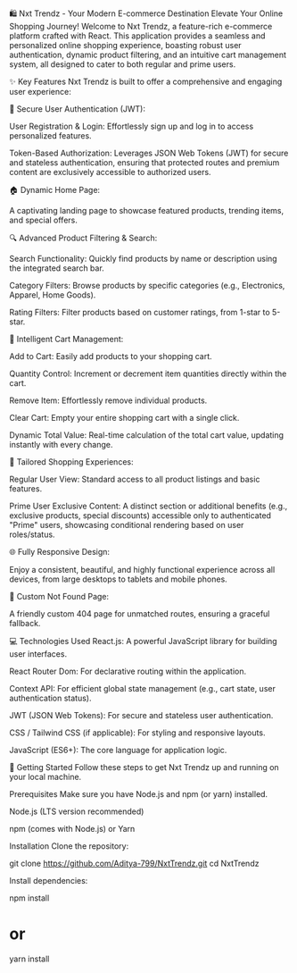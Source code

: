 🛍️ Nxt Trendz - Your Modern E-commerce Destination
Elevate Your Online Shopping Journey!
Welcome to Nxt Trendz, a feature-rich e-commerce platform crafted with React. This application provides a seamless and personalized online shopping experience, boasting robust user authentication, dynamic product filtering, and an intuitive cart management system, all designed to cater to both regular and prime users.

✨ Key Features
Nxt Trendz is built to offer a comprehensive and engaging user experience:

🔐 Secure User Authentication (JWT):

User Registration & Login: Effortlessly sign up and log in to access personalized features.

Token-Based Authorization: Leverages JSON Web Tokens (JWT) for secure and stateless authentication, ensuring that protected routes and premium content are exclusively accessible to authorized users.

🏠 Dynamic Home Page:

A captivating landing page to showcase featured products, trending items, and special offers.

🔍 Advanced Product Filtering & Search:

Search Functionality: Quickly find products by name or description using the integrated search bar.

Category Filters: Browse products by specific categories (e.g., Electronics, Apparel, Home Goods).

Rating Filters: Filter products based on customer ratings, from 1-star to 5-star.

🛒 Intelligent Cart Management:

Add to Cart: Easily add products to your shopping cart.

Quantity Control: Increment or decrement item quantities directly within the cart.

Remove Item: Effortlessly remove individual products.

Clear Cart: Empty your entire shopping cart with a single click.

Dynamic Total Value: Real-time calculation of the total cart value, updating instantly with every change.

🌟 Tailored Shopping Experiences:

Regular User View: Standard access to all product listings and basic features.

Prime User Exclusive Content: A distinct section or additional benefits (e.g., exclusive products, special discounts) accessible only to authenticated "Prime" users, showcasing conditional rendering based on user roles/status.

🌐 Fully Responsive Design:

Enjoy a consistent, beautiful, and highly functional experience across all devices, from large desktops to tablets and mobile phones.

🚫 Custom Not Found Page:

A friendly custom 404 page for unmatched routes, ensuring a graceful fallback.

💻 Technologies Used
React.js: A powerful JavaScript library for building user interfaces.

React Router Dom: For declarative routing within the application.

Context API: For efficient global state management (e.g., cart state, user authentication status).

JWT (JSON Web Tokens): For secure and stateless user authentication.

CSS / Tailwind CSS (if applicable): For styling and responsive layouts.

JavaScript (ES6+): The core language for application logic.

🚀 Getting Started
Follow these steps to get Nxt Trendz up and running on your local machine.

Prerequisites
Make sure you have Node.js and npm (or yarn) installed.

Node.js (LTS version recommended)

npm (comes with Node.js) or Yarn

Installation
Clone the repository:

git clone https://github.com/Aditya-799/NxtTrendz.git
cd NxtTrendz

Install dependencies:

npm install
# or
yarn install
